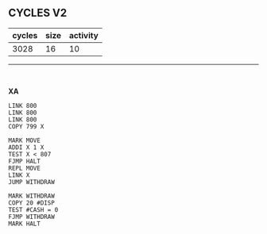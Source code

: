 ## CYCLES V2

| cycles | size | activity |
| ------ | ---- | -------- |
| 3028 | 16 | 10 |
<hr>
<br>

**XA**

```
LINK 800
LINK 800
LINK 800
COPY 799 X

MARK MOVE
ADDI X 1 X
TEST X < 807
FJMP HALT
REPL MOVE
LINK X
JUMP WITHDRAW

MARK WITHDRAW
COPY 20 #DISP
TEST #CASH = 0
FJMP WITHDRAW
MARK HALT
```
